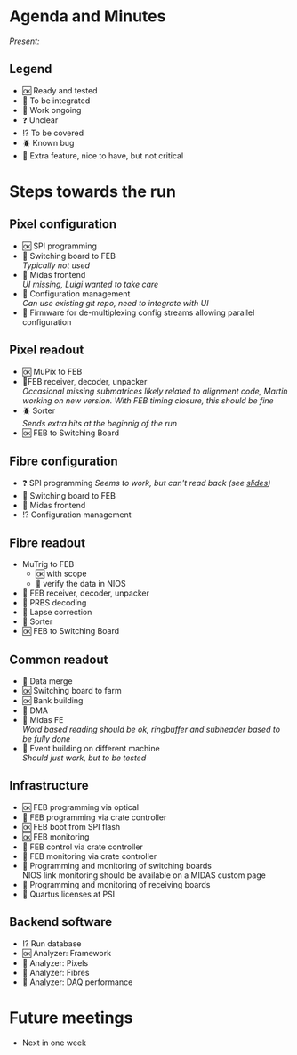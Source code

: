 # Agenda and Minutes

*Present:*

## Legend

* :ok: Ready and tested
* :electric_plug: To be integrated
* :hammer: Work ongoing
* :question: Unclear
* :interrobang: To be covered
* :beetle: Known bug
* :muscle: Extra feature, nice to have, but not critical

# Steps towards the run

## Pixel configuration ##

* :ok: SPI programming
* :electric_plug: Switching board to FEB  
    *Typically not used*
* :hammer: Midas frontend  
    *UI missing, Luigi wanted to take care*
* :electric_plug: Configuration management  
    *Can use existing git repo, need to integrate with UI*
* :muscle: Firmware for de-multiplexing config streams allowing parallel configuration

## Pixel readout ##

* :ok: MuPix to FEB  
* :hammer:FEB receiver, decoder, unpacker  
   *Occasional missing submatrices likely related to alignment code, Martin working on new version. With FEB timing closure, this should be fine*
* :beetle: Sorter  
   *Sends extra hits at the beginnig of the run*
* :ok: FEB to Switching Board

## Fibre configuration ##

* :question: SPI programming
    *Seems to work, but can't read back (see [slides](https://drive.google.com/file/d/1xG1CaU0QreMAgc7ToRBm5bVD3WdRhJaP/view?usp=sharing))*
* :hammer: Switching board to FEB
* :hammer: Midas frontend
* :interrobang: Configuration management

## Fibre readout ##

* MuTrig to FEB  
    * :ok: with scope
    * :hammer: verify the data in NIOS
* :electric_plug: FEB receiver, decoder, unpacker
* :electric_plug: PRBS decoding
* :electric_plug: Lapse correction
* :hammer: Sorter
* :ok: FEB to Switching Board


## Common readout ##

* :hammer: Data merge
* :ok: Switching board to farm
* :ok: Bank building
* :hammer: DMA
* :hammer: Midas FE  
   *Word based reading should be ok, ringbuffer and subheader based to be fully done*
* :electric_plug: Event building on different machine  
   *Should just work, but to be tested*

## Infrastructure ##

* :ok: FEB programming via optical
* :hammer: FEB programming via crate controller
* :ok: FEB boot from SPI flash
* :ok: FEB monitoring
* :hammer: FEB control via crate controller
* :muscle: FEB monitoring via crate controller
* :hammer: Programming and monitoring of switching boards  
   NIOS link monitoring should be available on a MIDAS custom page
* :hammer: Programming and monitoring of receiving boards
* :hammer: Quartus licenses at PSI

## Backend software ##

* :interrobang: Run database
* :ok: Analyzer: Framework
* :hammer: Analyzer: Pixels
* :hammer: Analyzer: Fibres
* :hammer: Analyzer: DAQ performance

# Future meetings

* Next in one week